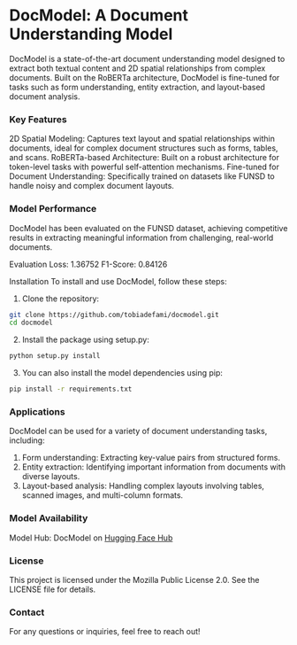 # DocModel: A Document Understanding Model

DocModel is a state-of-the-art document understanding model designed to extract both textual content and 2D spatial relationships from complex documents. Built on the RoBERTa architecture, DocModel is fine-tuned for tasks such as form understanding, entity extraction, and layout-based document analysis.

### Key Features

2D Spatial Modeling: Captures text layout and spatial relationships within documents, ideal for complex document structures such as forms, tables, and scans.
RoBERTa-based Architecture: Built on a robust architecture for token-level tasks with powerful self-attention mechanisms.
Fine-tuned for Document Understanding: Specifically trained on datasets like FUNSD to handle noisy and complex document layouts.

### Model Performance

DocModel has been evaluated on the FUNSD dataset, achieving competitive results in extracting meaningful information from challenging, real-world documents.

Evaluation Loss: 1.36752
F1-Score: 0.84126

Installation
To install and use DocModel, follow these steps:

1. Clone the repository:

```bash
git clone https://github.com/tobiadefami/docmodel.git
cd docmodel
```

2. Install the package using setup.py:
```bash
python setup.py install
```
3. You can also install the model dependencies using pip:
```bash
pip install -r requirements.txt
```

### Applications
DocModel can be used for a variety of document understanding tasks, including:

1. Form understanding: Extracting key-value pairs from structured forms.
2. Entity extraction: Identifying important information from documents with diverse layouts.
3. Layout-based analysis: Handling complex layouts involving tables, scanned images, and multi-column formats.

### Model Availability

Model Hub: DocModel on [Hugging Face Hub](https://huggingface.co/tobiadefami/docmodel-base)


### License
This project is licensed under the Mozilla Public License 2.0. See the LICENSE file for details.

### Contact
For any questions or inquiries, feel free to reach out!
